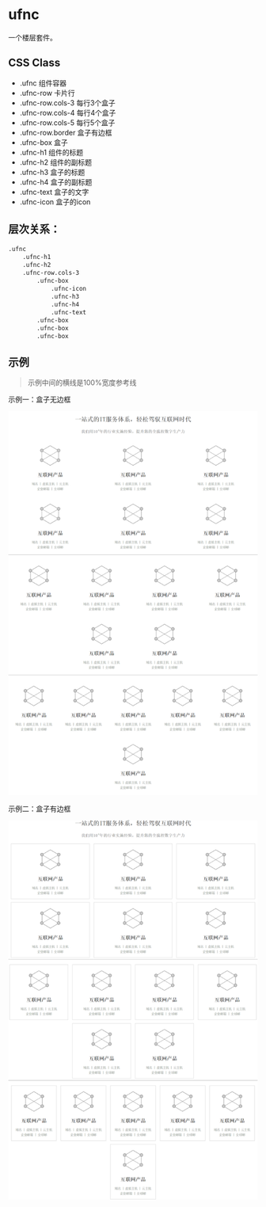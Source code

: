 # ufnc

一个楼层套件。

## CSS Class

* .ufnc  组件容器
* .ufnc-row  卡片行
* .ufnc-row.cols-3  每行3个盒子
* .ufnc-row.cols-4  每行4个盒子
* .ufnc-row.cols-5  每行5个盒子
* .ufnc-row.border  盒子有边框
* .ufnc-box  盒子
* .ufnc-h1  组件的标题
* .ufnc-h2  组件的副标题
* .ufnc-h3  盒子的标题
* .ufnc-h4  盒子的副标题
* .ufnc-text 盒子的文字
* .ufnc-icon  盒子的icon

## 层次关系：

```
.ufnc
    .ufnc-h1
    .ufnc-h2
    .ufnc-row.cols-3
        .ufnc-box
            .ufnc-icon
            .ufnc-h3
            .ufnc-h4
            .ufnc-text
        .ufnc-box
        .ufnc-box
        .ufnc-box
```

## 示例

> 示例中间的横线是100%宽度参考线

示例一：盒子无边框

![](demo1.png)

示例二：盒子有边框

![](demo2.png)
